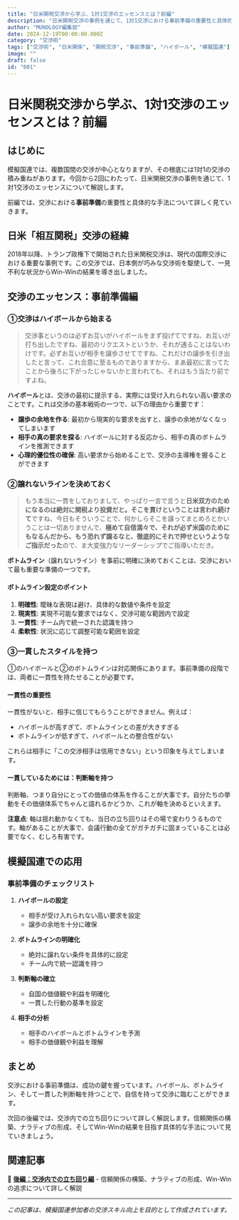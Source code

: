 ```yaml
---
title: "日米関税交渉から学ぶ、1対1交渉のエッセンスとは？前編"
description: "日米関税交渉の事例を通じて、1対1交渉における事前準備の重要性と具体的な手法について詳しく解説します。"
author: "MUNOLOGY編集部"
date: 2024-12-19T00:00:00.000Z
category: "交渉術"
tags: ["交渉術", "日米関係", "関税交渉", "事前準備", "ハイボール", "模擬国連"]
image: ""
draft: false
id: "001"
---
```


# 日米関税交渉から学ぶ、1対1交渉のエッセンスとは？前編

## はじめに

模擬国連では、複数国間の交渉が中心となりますが、その根底には1対1の交渉の積み重ねがあります。今回から2回にわたって、日米関税交渉の事例を通じて、1対1交渉のエッセンスについて解説します。

前編では、交渉における**事前準備**の重要性と具体的な手法について詳しく見ていきます。

## 日米「相互関税」交渉の経緯

2018年以降、トランプ政権下で開始された日米関税交渉は、現代の国際交渉における重要な事例です。この交渉では、日本側が巧みな交渉術を駆使して、一見不利な状況からWin-Winの結果を導き出しました。

## 交渉のエッセンス：事前準備編

### ①交渉はハイボールから始まる

> 交渉事というのは必ずお互いがハイボールをまず投げてですね、お互いが打ち出したですね、最初のリクエストというか、それが通ることはないわけです。必ずお互いが相手を譲歩させてですね、これだけの譲歩を引き出したと言って、これ合意に至るものでありますから、まあ最初に言ってたことから後ろに下がったじゃないかと言われても、それはもう当たり前ですよね。

**ハイボール**とは、交渉の最初に提示する、実際には受け入れられない高い要求のことです。これは交渉の基本戦術の一つで、以下の理由から重要です：

- **譲歩の余地を作る**: 最初から現実的な要求を出すと、譲歩の余地がなくなってしまいます
- **相手の真の要求を探る**: ハイボールに対する反応から、相手の真のボトムラインを推測できます
- **心理的優位性の確保**: 高い要求から始めることで、交渉の主導権を握ることができます

### ②譲れないラインを決めておく

> もう本当に一貫をしておりまして、やっぱり一言で言うと**日米双方のためになるのは絶対に関税より投資だと。そこを貫けということは言われ続けて**ですね、今日もそういうことで、何かしらそこを譲ってまとめろとかいうことは一切ありませんで、**極めて自信満々で、それが必ず米国のためにもなるんだから、もう恐れず譲るなと、徹底的にそれで押せというようなご指示だった**ので、ま大変強力なリーダーシップでご指導いただき。

**ボトムライン**（譲れないライン）を事前に明確に決めておくことは、交渉において最も重要な準備の一つです。

#### ボトムライン設定のポイント

1. **明確性**: 曖昧な表現は避け、具体的な数値や条件を設定
2. **現実性**: 実現不可能な要求ではなく、交渉可能な範囲内で設定
3. **一貫性**: チーム内で統一された認識を持つ
4. **柔軟性**: 状況に応じて調整可能な範囲を設定

### ③一貫したスタイルを持つ

①のハイボールと②のボトムラインは対応関係にあります。事前準備の段階では、両者に一貫性を持たせることが必要です。

#### 一貫性の重要性

一貫性がないと、相手に信じてもらうことができません。例えば：
- ハイボールが高すぎて、ボトムラインとの差が大きすぎる
- ボトムラインが低すぎて、ハイボールとの整合性がない

これらは相手に「この交渉相手は信用できない」という印象を与えてしまいます。

#### 一貫しているためには：判断軸を持つ

判断軸、つまり自分にとっての価値の体系を作ることが大事です。自分たちの挙動をその価値体系でちゃんと語れるかどうか、これが軸を決めるといえます。

**注意点**: 軸は揺れ動かなくても、当日の立ち回りはその場で変わりうるものです。軸があることが大事で、会議行動の全てがガチガチに固まっていることは必要でなく、むしろ有害です。

## 模擬国連での応用

### 事前準備のチェックリスト

1. **ハイボールの設定**
   - 相手が受け入れられない高い要求を設定
   - 譲歩の余地を十分に確保

2. **ボトムラインの明確化**
   - 絶対に譲れない条件を具体的に設定
   - チーム内で統一認識を持つ

3. **判断軸の確立**
   - 自国の価値観や利益を明確化
   - 一貫した行動の基準を設定

4. **相手の分析**
   - 相手のハイボールとボトムラインを予測
   - 相手の価値観や利益を理解

## まとめ

交渉における事前準備は、成功の鍵を握っています。ハイボール、ボトムライン、そして一貫した判断軸を持つことで、自信を持って交渉に臨むことができます。

次回の後編では、交渉内での立ち回りについて詳しく解説します。信頼関係の構築、ナラティブの形成、そしてWin-Winの結果を目指す具体的な手法について見ていきましょう。

## 関連記事

📖 **[後編：交渉内での立ち回り編](/articles/japan-us-tariff-negotiation-essence-part2)** - 信頼関係の構築、ナラティブの形成、Win-Winの追求について詳しく解説

---

*この記事は、模擬国連参加者の交渉スキル向上を目的として作成されています。* 